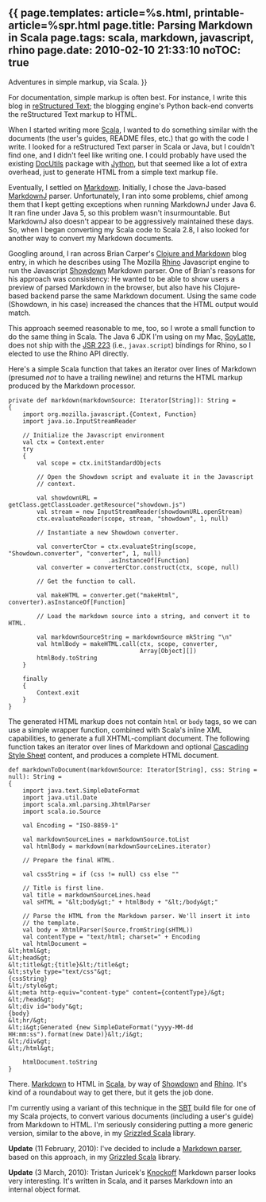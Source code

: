 {{
page.templates: article=%s.html, printable-article=%spr.html
page.title: Parsing Markdown in Scala
page.tags: scala, markdown, javascript, rhino
page.date: 2010-02-10 21:33:10
noTOC: true
---
Adventures in simple markup, via Scala.
}}

For documentation, simple markup is often best. For instance, I
write this blog in
[reStructured Text][]; the
blogging engine's Python back-end converts the reStructured Text
markup to HTML.

When I started writing more [Scala][], I
wanted to do something similar with the documents (the user's
guides, README files, etc.) that go with the code I write. I looked
for a reStructured Text parser in Scala or Java, but I couldn't
find one, and I didn't feel like writing one. I could probably have
used the existing [DocUtils][]
package with [Jython][], but that seemed like
a lot of extra overhead, just to generate HTML from a simple text
markup file.

Eventually, I settled on
[Markdown][].
Initially, I chose the Java-based
[MarkdownJ][] parser.
Unfortunately, I ran into some problems, chief among them that I
kept getting exceptions when running MarkdownJ under Java 6. It ran
fine under Java 5, so this problem wasn't insurmountable. But
MarkdownJ also doesn't appear to be aggressively maintained these
days. So, when I began converting my Scala code to Scala 2.8, I
also looked for another way to convert my Markdown documents.

Googling around, I ran across Brian Carper's
[Clojure and Markdown][]
blog entry, in which he describes using The Mozilla
[Rhino][] Javascript engine to run the
Javascript [Showdown][] Markdown
parser. One of Brian's reasons for his approach was consistency: He
wanted to be able to show users a preview of parsed Markdown in the
browser, but also have his Clojure-based backend parse the same
Markdown document. Using the same code (Showdown, in his case)
increased the chances that the HTML output would match.

This approach seemed reasonable to me, too, so I wrote a small
function to do the same thing in Scala. The Java 6 JDK I'm using on
my Mac, [SoyLatte][],
does not ship with the
[JSR 223][] (i.e.,
`javax.script`) bindings for Rhino, so I elected to use the Rhino
API directly.

Here's a simple Scala function that takes an iterator over lines of
Markdown (presumed *not* to have a trailing newline) and returns
the HTML markup produced by the Markdown processor.

    private def markdown(markdownSource: Iterator[String]): String =
    {
        import org.mozilla.javascript.{Context, Function}
        import java.io.InputStreamReader
    
        // Initialize the Javascript environment
        val ctx = Context.enter
        try
        {
            val scope = ctx.initStandardObjects
    
            // Open the Showdown script and evaluate it in the Javascript
            // context.
    
            val showdownURL = getClass.getClassLoader.getResource("showdown.js")
            val stream = new InputStreamReader(showdownURL.openStream)
            ctx.evaluateReader(scope, stream, "showdown", 1, null)
    
            // Instantiate a new Showdown converter.
    
            val converterCtor = ctx.evaluateString(scope, "Showdown.converter", "converter", 1, null)
                                .asInstanceOf[Function]
            val converter = converterCtor.construct(ctx, scope, null)
    
            // Get the function to call.
    
            val makeHTML = converter.get("makeHtml", converter).asInstanceOf[Function]
    
            // Load the markdown source into a string, and convert it to HTML.
    
            val markdownSourceString = markdownSource mkString "\n"
            val htmlBody = makeHTML.call(ctx, scope, converter,
                                         Array[Object][])
            htmlBody.toString
        }
    
        finally
        {
            Context.exit
        }
    }

The generated HTML markup does not contain `html` or `body` tags,
so we can use a simple wrapper function, combined with Scala's
inline XML capabilities, to generate a full XHTML-compliant
document. The following function takes an iterator over lines of
Markdown and optional
[Cascading Style Sheet][]
content, and produces a complete HTML document.

    def markdownToDocument(markdownSource: Iterator[String], css: String = null): String =
    {
        import java.text.SimpleDateFormat
        import java.util.Date
        import scala.xml.parsing.XhtmlParser
        import scala.io.Source
    
        val Encoding = "ISO-8859-1"
    
        val markdownSourceLines = markdownSource.toList
        val htmlBody = markdown(markdownSourceLines.iterator)
    
        // Prepare the final HTML.
    
        val cssString = if (css != null) css else ""
    
        // Title is first line.
        val title = markdownSourceLines.head
        val sHTML = "&lt;body&gt;" + htmlBody + "&lt;/body&gt;"
    
        // Parse the HTML from the Markdown parser. We'll insert it into
        // the template.
        val body = XhtmlParser(Source.fromString(sHTML))
        val contentType = "text/html; charset=" + Encoding
        val htmlDocument = 
    &lt;html&gt;
    &lt;head&gt;
    &lt;title&gt;{title}&lt;/title&gt;
    &lt;style type="text/css"&gt;
    {cssString}
    &lt;/style&gt;
    &lt;meta http-equiv="content-type" content={contentType}/&gt;
    &lt;/head&gt;
    &lt;div id="body"&gt;
    {body}
    &lt;hr/&gt;
    &lt;i&gt;Generated {new SimpleDateFormat("yyyy-MM-dd HH:mm:ss").format(new Date)}&lt;/i&gt;
    &lt;/div&gt;
    &lt;/html&gt;
    
        htmlDocument.toString
    }

There. [Markdown][] to
HTML in [Scala][], by way of
[Showdown][] and
[Rhino][]. It's kind of a roundabout
way to get there, but it gets the job done.

I'm currently using a variant of this technique in the
[SBT][] build file for
one of my Scala projects, to convert various documents (including a
user's guide) from Markdown to HTML. I'm seriously considering
putting a more generic version, similar to the above, in my
[Grizzled Scala][]
library.

**Update** (11 February, 2010): I've decided to include a
[Markdown parser][],
based on this approach, in my
[Grizzled Scala][]
library.

**Update** (3 March, 2010): Tristan Juricek's
[Knockoff][] Markdown
parser looks very interesting. It's written in Scala, and it parses
Markdown into an internal object format.

[reStructured Text]: http://docutils.sourceforge.net/rst.html
[Scala]: http://www.scala-lang.org/
[DocUtils]: http://docutils.sourceforge.net/
[Jython]: http://www.jython.org/
[Markdown]: http://daringfireball.net/projects/markdown/
[MarkdownJ]: http://markdownj.sourceforge.net/
[Clojure and Markdown]: http://briancarper.net/blog/clojure-and-markdown-and-javascript-and-java-and
[Rhino]: http://www.mozilla.org/rhino/
[Showdown]: http://attacklab.net/showdown/
[SoyLatte]: http://landonf.bikemonkey.org/static/soylatte/
[JSR 223]: http://jcp.org/en/jsr/detail?id=223
[Object]: markdownSourceString
[Cascading Style Sheet]: http://en.wikipedia.org/wiki/Cascading_Style_Sheets
[Markdown]: http://daringfireball.net/projects/markdown/
[Scala]: http://www.scala-lang.org/
[Showdown]: http://attacklab.net/showdown/
[Rhino]: http://www.mozilla.org/rhino/
[SBT]: http://code.google.com/p/simple-build-tool/
[Grizzled Scala]: http://www.clapper.org/software/scala/grizzled-scala/
[Markdown parser]: http://github.com/bmc/grizzled-scala/raw/master/src/main/scala/grizzled/parsing/markdown.scala
[Grizzled Scala]: http://www.clapper.org/software/scala/grizzled-scala/
[Knockoff]: http://tristanhunt.com/projects/knockoff/
